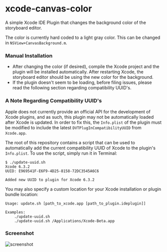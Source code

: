 xcode-canvas-color
===============

A simple Xcode IDE Plugin that changes the background color of the storyboard
editor.

The color is currently hard coded to a light gray color. This can be changed in
`NSView+CanvasBackground.m`.

### Manual Installation

- After changing the color (if desired), compile the Xcode project and the
  plugin will be installed automatically. After restarting Xcode, the storyboard
  editor should be using the new color for the background.
- If the plugin doesn't seem to be loading, before filing issues, please read
  the following section regarding compatibility UUID's.

### A Note Regarding Compatibility UUID's

Apple does not currently provide an official API for the development of Xcode
plugins, and as such, this plugin may not be automatically loaded after Xcode is
updated. In order to fix this, the `Info.plist` of the plugin must be modified
to include the latest `DVTPlugInCompatibilityUUID` from `Xcode.app`.

The root of this repository contains a script that can be used to automatically
add the current compatibility UUID of Xcode to the plugin's `Info.plist`. To use
the script, simply run it in Terminal:

	$ ./update-uuid.sh
	Xcode 6.3.2
	UUID: E969541F-E6F9-4D25-8158-72DC3545A6C6

	Added new UUID to plugin for Xcode 6.3.2

You may also specify a custom location for your Xcode installation or plugin
bundle location:

	Usage: update.sh [path_to_xcode.app [path_to_plugin.ideplugin]]

	Examples:
	    ./update-uuid.sh
	    ./update-uuid.sh /Applications/Xcode-Beta.app

### Screenshot

![screenshot](/../gh-pages/screenshot.png?raw=true)
